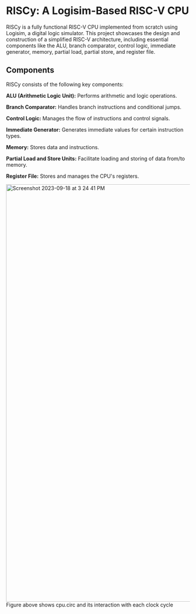 # RISCy: A Logisim-Based RISC-V CPU

RISCy is a fully functional RISC-V CPU implemented from scratch using Logisim, a digital logic simulator.
This project showcases the design and construction of a simplified RISC-V architecture, including essential components like the ALU, branch comparator, control logic, immediate generator, memory, partial load, partial store, and register file.

## Components
RISCy consists of the following key components:

**ALU (Arithmetic Logic Unit):** Performs arithmetic and logic operations.

**Branch Comparator:** Handles branch instructions and conditional jumps.

**Control Logic:** Manages the flow of instructions and control signals.

**Immediate Generator:** Generates immediate values for certain instruction types.

**Memory:** Stores data and instructions.

**Partial Load and Store Units:** Facilitate loading and storing of data from/to memory.

**Register File:** Stores and manages the CPU's registers.

<img width="1142" alt="Screenshot 2023-09-18 at 3 24 41 PM" src="https://github.com/sollyWolly/RISCy/assets/55569594/aa1a69f0-f8e4-4812-8086-6b582c0797f3">
Figure above shows cpu.circ and its interaction with each clock cycle
